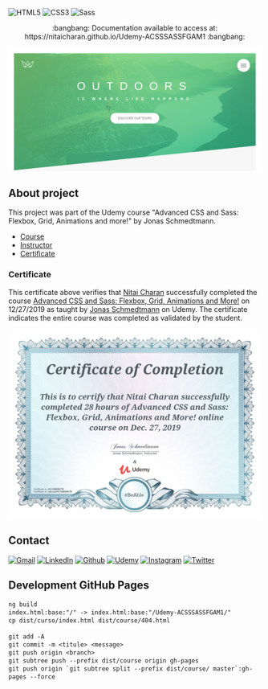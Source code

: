 <!-- PROJECT SHIELDS -->

![HTML5][html5-shield]
![CSS3][css3-shield]
![Sass][sass-shield]

<p align="center">:bangbang: Documentation available to access at: https://nitaicharan.github.io/Udemy-ACSSSASSFGAM1 :bangbang:</p>

<!--[![](PREVIEW.png)](https://nitaicharan.github.io/Udemy-ACSSSASSFGAM1/)-->
<a href="https://nitaicharan.github.io/Udemy-ACSSSASSFGAM1">
  <p align="center">
    <img src="PREVIEW.png">
  </p>
</a>

## About project

This project was part of the Udemy course "Advanced CSS and Sass: Flexbox, Grid, Animations and more!" by Jonas Schmedtmann.

-   [Course][course-url]
-   [Instructor][instructor-url]
-   [Certificate][certificate-url]

### Certificate

This certificate above verifies that [Nitai Charan][udemy-url] successfully completed the course [Advanced CSS and Sass: Flexbox, Grid, Animations and More!][course-url] on 12/27/2019 as taught by [Jonas Schmedtmann][instructor-url] on Udemy. The certificate indicates the entire course was completed as validated by the student.

<p align="center">
  <img src="CERTIFICATE.jpg">
</p>

## Contact

[![Gmail][gmail-shield]][gmail-url]
[![LinkedIn][linkedin-shield]][linkedin-url]
[![Github][github-shield]][github-url]
[![Udemy][udemy-shield]][udemy-url]
[![Instagram][instagram-shield]][instagram-url]
[![Twitter][twitter-shield]][twitter-url]

## Development GitHub Pages

```
ng build
index.html:base:"/" -> index.html:base:"/Udemy-ACSSSASSFGAM1/"
cp dist/curso/index.html dist/course/404.html

git add -A
git commit -m <titule> <message>
git push origin <branch>
git subtree push --prefix dist/course origin gh-pages
git push origin `git subtree split --prefix dist/course/ master`:gh-pages --force
```

<!-- MARKDOWN LINKS & IMAGES -->
<!-- https://www.markdownguide.org/basic-syntax/#reference-style-links -->

<!-- ALIAS README -->

[course-url]: https://www.udemy.com/course/advanced-css-and-sass/
[instructor-url]: https://udemy.com/user/jonasschmedtmann/
[certificate-url]: https://ude.my/UC-C0BXNCTE

<!-- CONTACT SHIELDS -->

[linkedin-shield]: https://img.shields.io/badge/-LinkedIn-white.svg?logo=linkedin&colorB=0077B5&logoColor=white
[linkedin-url]: https://linkedin.com/in/nitaicharan/
[gmail-shield]: https://img.shields.io/badge/-Gmail-black.svg?logo=gmail&colorB=D14836&logoColor=white
[gmail-url]: mailto:niaicharan@gmail.com?subject=It%20comes%20from%20Github%20profile
[github-shield]: https://img.shields.io/badge/-Github-black.svg?logo=github&colorB=181717&logoColor=white
[github-url]: https://github.com/nitaicharan
[instagram-shield]: https://img.shields.io/badge/-Instagram-black.svg?logo=instagram&colorB=EC5252&logoColor=white
[instagram-url]: https://instagram.com/nitaicharan/?hl=pt-br
[twitter-shield]: https://img.shields.io/badge/-Twitter-black.svg?logo=twitter&colorB=1DA1F2&logoColor=white
[twitter-url]: https://twitter.com/nitaicharan1
[facebook-shield]: https://img.shields.io/badge/-Facebook-black.svg?logo=facebook&colorB=4172B8&logoColor=white
[facebook-url]: https://facebook.com/NitaiCharan1
[udemy-shield]: https://img.shields.io/badge/-Udemy-black.svg?logo=udemy&colorB=EC5252&logoColor=white
[udemy-url]: https://udemy.com/user/nitai-charan/
[hackerrank-shield]: https://img.shields.io/badge/-HackerRank-white.svg?logo=hackerrank&colorB=2EC866&logoColor=white
[hackerrank-url]: https://hackerrank.com/nitaicharan

<!-- PROJECT SHIELDS -->

[html5-shield]: https://img.shields.io/badge/-HTML5-black.svg?logo=html5&colorB=E34F26&logoColor=white
[css3-shield]: https://img.shields.io/badge/-CSS3-black.svg?logo=css3&colorB=1572B6&logoColor=white
[sass-shield]: https://img.shields.io/badge/-SASS-black.svg?logo=sass&colorB=CC6699&logoColor=white
[angular-shield]: https://img.shields.io/badge/-Angular-black.svg?logo=angular&colorB=DD0031&logoColor=white
[java-shield]: https://img.shields.io/badge/-Java-black.svg?logoColor=white&logo=java&&colorB=007396
[javascript-shield]: https://img.shields.io/badge/-JavaScript-black.svg?logoColor=white&logo=javascript&&colorB=F7DF1E
[typescript-shield]: https://img.shields.io/badge/-TypeScript-black.svg?logoColor=white&logo=typescript&&colorB=007ACC
[react-shield]: https://img.shields.io/badge/-React-black.svg?logoColor=white&logo=react&colorB=61DAFB
[jquery-shield]: https://img.shields.io/badge/-jQuery-white.svg?logo=jquery&colorB=0769AD&logoColor=white
[spring-shield]: https://img.shields.io/badge/-Spring-white.svg?logo=spring&colorB=6DB33F&logoColor=white
[flutter-shield]: https://img.shields.io/badge/-Flutter-white.svg?logo=flutter&logoColor=white&colorB=02569B
[android-shield]: https://img.shields.io/badge/-Android-white.svg?logo=android&logoColor=white&colorB=3DDC84
[apple-shield]: https://img.shields.io/badge/-Apple-white.svg?logo=apple&logoColor=white&colorB=999999
[bootstrap-shield]: https://img.shields.io/badge/-Bootstrap-white.svg?logo=bootstrap&logoColor=white&colorB=563D7C
[react-shield]: https://img.shields.io/badge/-React-white.svg?logo=react&logoColor=white&colorB=61DAFB
